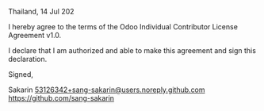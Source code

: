 Thailand, 14 Jul 202

I hereby agree to the terms of the Odoo Individual Contributor License
Agreement v1.0.

I declare that I am authorized and able to make this agreement and sign this
declaration.

Signed,

Sakarin 53126342+sang-sakarin@users.noreply.github.com https://github.com/sang-sakarin
